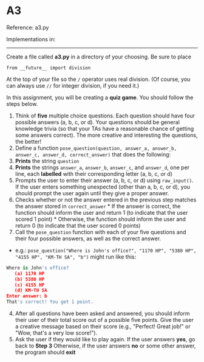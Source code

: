 A3
====

Reference: a3.py

Implementations in:

---
Create a file called **a3.py** in a directory of your choosing. Be sure to place

`from __future__ import division`

At the top of your file so the `/` operator uses real division. (Of course, you can always use `//` for integer division, if you need it.)

In this assignment, you will be creating a **quiz game**. You should follow the steps below.

1. Think of **five** multiple choice questions. Each question should have four possible answers (a, b, c, or d). Your questions should be general knowledge trivia (so that your TAs have a reasonable chance of getting some answers correct). The more creative and interesting the questions, the better!
2. Define a function `pose_question(question, answer_a, answer_b, answer_c, answer_d, correct_answer)` that does the following:
  1. **Prints** the string `question`
  2. **Prints** the strings `answer_a`, `answer_b`, `answer_c`, and `answer_d`, one per line, each **labelled** with their corresponding letter (a, b, c, or d)
  3. Prompts the user to enter their answer (a, b, c, or d) using `raw_input()`. If the user enters something unexpected (other than a, b, c, or d), you should prompt the user again until they give a proper answer.
  4. Checks whether or not the answer entered in the previous step matches the answer stored in `correct_answer`
    * If the answer is correct, the function should inform the user and return 1 (to indicate that the user scored 1 point)
    * Otherwise, the function should inform the user and return 0 (to indicate that the user scored 0 points)
3. Call the `pose_question` function with each of your five questions and their four possible answers, as well as the correct answer.
  * e.g.: `pose_question("Where is John's office?", "1170 HP", "5380 HP", "4155 HP", "KM-TH SA", "b")` might run like this:
  ```Python
  Where is John's office?
     (a) 1170 HP
     (b) 5380 HP
     (c) 4155 HP
     (d) KM-TH SA
  Enter answer: b
  That's correct! You get 1 point.
  ```
4. After all questions have been asked and answered, you should inform their user of their total score out of a possible five points. Give the user a creative message based on their score (e.g., "Perfect! Great job!" or "Wow, that's a very low score!"). 
5. Ask the user if they would like to play again.
If the user answers **yes**, go back to **Step 3**
Otherwise, if the user answers **no** or some other answer, the program should **exit**